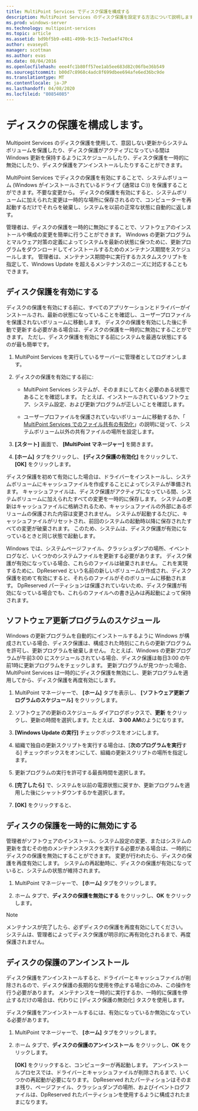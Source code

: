 ```yaml
---
title: MultiPoint Services でディスク保護を構成する
description: MultiPoint Services のディスク保護を設定する方法について説明します。
ms.prod: windows-server
ms.technology: multipoint-services
ms.topic: article
ms.assetid: bd9bf5b9-e481-499b-9c15-7ee5a4f470c4
author: evaseydl
manager: scottman
ms.author: evas
ms.date: 08/04/2016
ms.openlocfilehash: eee4fc1b80ff57ee1ab5ee683d82c06fbe36b549
ms.sourcegitcommit: b00d7c8968c4adc8f699dbee694afe6ed36bc9de
ms.translationtype: MT
ms.contentlocale: ja-JP
ms.lasthandoff: 04/08/2020
ms.locfileid: "80854085"
---
```

# <a name="configure-disk-protection"></a>ディスクの保護を構成します。
Multipoint Services のディスク保護を使用して、意図しない更新からシステムボリュームを保護したり、ディスク保護がアクティブになっている間は Windows 更新を保持するようにスケジュールしたり、ディスク保護を一時的に無効にしたり、ディスク保護をアンインストールしたりすることができます。  
  
MultiPoint Services でディスクの保護を有効にすることで、システムボリューム (Windows がインストールされているドライブ (通常は C:)) を保護することができます。不要な変更から。 ディスクの保護を有効にすると、システムボリュームに加えられた変更は一時的な場所に保存されるので、コンピューターを再起動するだけでそれらを破棄し、システムを以前の正常な状態に自動的に返します。  
  
管理者は、ディスクの保護を一時的に無効にすることで、ソフトウェアのインストールや構成の変更を簡単に行うことができます。 Windows の更新プログラムとマルウェア対策の定義によってシステムを最新の状態に保つために、更新プログラムをダウンロードしてインストールするためのメンテナンス期間をスケジュールします。 管理者は、メンテナンス期間中に実行するカスタムスクリプトを指定して、Windows Update を超えるメンテナンスのニーズに対応することもできます。  
  
## <a name="enable-disk-protection"></a>ディスク保護を有効にする  
ディスクの保護を有効にする前に、すべてのアプリケーションとドライバーがインストールされ、最新の状態になっていることを確認し、ユーザープロファイルを保護されないボリュームに移動します。 ディスクの保護を有効にした後に手動で更新する必要がある場合は、ディスクの保護を一時的に無効にすることができます。 ただし、ディスク保護を有効にする前にシステムを最適な状態にするのが最も簡単です。  
  
 
1.  MultiPoint Services を実行しているサーバーに管理者としてログオンします。  
  
2.  ディスクの保護を有効にする前に:  
  
    -   MultiPoint Services システムが、そのままにしておく必要のある状態であることを確認します。 たとえば、インストールされているソフトウェア、システム設定、および更新プログラムが正しいことを確認します。  
  
    -   ユーザープロファイルを保護されていないボリュームに移動するか、「 [MultiPoint Services でのファイル共有の有効化](Enable-file-sharing-in-MultiPoint-services.md)」の説明に従って、システムボリューム以外の共有ファイルの場所を設定します。  
  
3.  **[スタート]** 画面で、 **[MultiPoint マネージャー]** を開きます。  
  
4.  **[ホーム]** タブをクリックし、 **[ディスク保護の有効化]** をクリックして、 **[OK]** をクリックします。  
  
ディスク保護を初めて有効にした場合は、ドライバーをインストールし、システムボリュームにキャッシュファイルを作成することによってシステムが準備されます。 キャッシュファイルは、ディスク保護がアクティブになっている間、システムボリュームに加えられたすべての変更を一時的に保存します。 システムの更新はキャッシュファイルに格納されるため、キャッシュファイルの外部にあるボリュームの保護された内容は変更されません。 システムが起動するたびに、キャッシュファイルがリセットされ、前回のシステムの起動時以降に保存されたすべての変更が破棄されます。 このため、システムは、ディスク保護が有効になっているときと同じ状態で起動します。  
  
Windows では、システムページファイル、クラッシュダンプの場所、イベントログなど、いくつかのシステムファイルを更新する必要があります。 ディスク保護が有効になっている場合、これらのファイルは破棄されません。 これを実現するために、DpReserved という名前の新しいボリュームが作成され、ディスク保護を初めて有効にすると、それらのファイルがそのボリュームに移動されます。 DpReserved パーティションは保護されていないため、ディスク保護が有効になっている場合でも、これらのファイルへの書き込みは再起動によって保持されます。  
  
## <a name="schedule-software-updates"></a>ソフトウェア更新プログラムのスケジュール  
Windows の更新プログラムを自動的にインストールするように Windows が構成されている場合、ディスク保護は、構成された時刻にこれらの更新プログラムを許可し、更新プログラムを破棄しません。 たとえば、Windows の更新プログラムが午前3:00 にスケジュールされている場合、ディスク保護は毎日3:00 の午前1時に更新プログラムをチェックします。 更新プログラムが見つかった場合、MultiPoint Services は一時的にディスク保護を無効にし、更新プログラムを適用してから、ディスク保護を再度有効にします。  
   
1.  MultiPoint マネージャーで、 **[ホーム]** タブを表示し、 **[ソフトウェア更新プログラムのスケジュール]** をクリックします。  
  
2.  ソフトウェアの更新のスケジュール ダイアログボックスで、**更新** をクリックし、更新の時間を選択します。たとえば、 **3:00 AM**のようになります。  
  
3.  **[Windows Update の実行]** チェックボックスをオンにします。  
  
4.  組織で独自の更新スクリプトを実行する場合は、[**次のプログラムを実行**する] チェックボックスをオンにして、組織の更新スクリプトの場所を指定します。  
  
5.  更新プログラムの実行を許可する最長時間を選択します。  
  
6.  **[完了したら]** で、システムを以前の電源状態に戻すか、更新プログラムを適用した後にシャットダウンするかを選択します。  
  
7.  **[OK]** をクリックすると、  
  
## <a name="temporarily-disable-disk-protection"></a>ディスクの保護を一時的に無効にする  
管理者がソフトウェアのインストール、システム設定の変更、またはシステムの更新を含むその他のメンテナンスタスクを実行する必要がある場合は、一時的にディスクの保護を無効にすることができます。 変更が行われたら、ディスクの保護を再度有効にします。 システムの再起動時に、ディスクの保護が有効になっていると、システムの状態が維持されます。  
    
1.  MultiPoint マネージャーで、 **[ホーム]** タブをクリックします。  
  
2.  ホーム タブで、**ディスクの保護を無効にする** をクリックし、**OK** をクリックします。  
  
> [!NOTE]  
> メンテナンスが完了したら、必ずディスクの保護を再度有効にしてください。 システムは、管理者によってディスク保護が明示的に再有効化されるまで、再度保護されません。  
  
## <a name="uninstall-disk-protection"></a>ディスクの保護のアンインストール  
ディスク保護をアンインストールすると、ドライバーとキャッシュファイルが削除されるので、ディスク保護の長期的な使用を停止する場合にのみ、この操作を行う必要があります。 メンテナンスを一時的に実行するか、一時的に保護を停止するだけの場合は、代わりに [ディスク保護の無効化] タスクを使用します。  
  
ディスク保護をアンインストールするには、有効になっているか無効になっている必要があります。  
   
1.  MultiPoint マネージャーで、 **[ホーム]** タブをクリックします。  
  
2.  ホーム タブで、**ディスクの保護のアンインストール** をクリックし、**OK** をクリックします。  
  
    **[OK]** をクリックすると、コンピューターが再起動します。 アンインストールプロセスでは、ドライバーとキャッシュファイルが削除されるまで、いくつかの再起動が必要になります。 DpReserved れたパーティションはそのまま残り、ページファイル、クラッシュダンプの場所、およびイベントログファイルは、DpReserved れたパーティションを使用するように構成されたままになります。